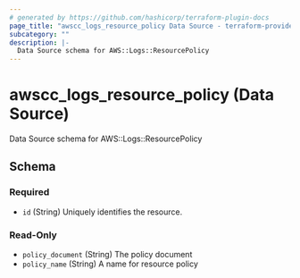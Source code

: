 ```yaml
---
# generated by https://github.com/hashicorp/terraform-plugin-docs
page_title: "awscc_logs_resource_policy Data Source - terraform-provider-awscc"
subcategory: ""
description: |-
  Data Source schema for AWS::Logs::ResourcePolicy
---
```


# awscc_logs_resource_policy (Data Source)

Data Source schema for AWS::Logs::ResourcePolicy



<!-- schema generated by tfplugindocs -->
## Schema

### Required

- `id` (String) Uniquely identifies the resource.

### Read-Only

- `policy_document` (String) The policy document
- `policy_name` (String) A name for resource policy
